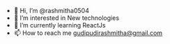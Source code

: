 - 👋 Hi, I’m @rashmitha0504
- 👀 I’m interested in New technologies
- 🌱 I’m currently learning ReactJs
- 📫 How to reach me gudipudirashmitha@gmail.com


